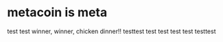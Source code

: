 # metacoin is meta

test
test
winner, winner, chicken dinner!!
testtest
test
test
test
test
testtest
